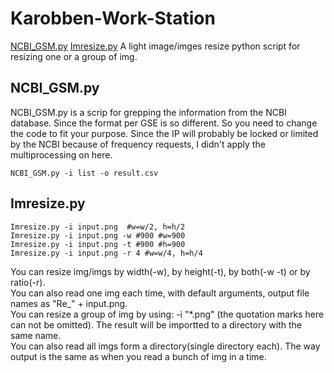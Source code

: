 # Karobben-Work-Station

<a href="#NCBI1">NCBI_GSM.py</a>
<a href="#Imresize">Imresize.py</a> A light image/imges resize python script for resizing one or a group of img.

## <div id="NCBI1">NCBI_GSM.py</div>

NCBI_GSM.py is a scrip for grepping the information from the NCBI database. Since the format per GSE is so different. So you need to change the code to fit your purpose. Since the IP will probably be locked or limited by the NCBI because of frequency requests, I didn't apply the multiprocessing on here. 
```
NCBI_GSM.py -i list -o result.csv
```
## <div id="Imresize">Imresize.py</div>

```
Imresize.py -i input.png  #w=w/2, h=h/2
Imresize.py -i input.png -w #900 #w=900
Imresize.py -i input.png -t #900 #h=900
Imresize.py -i input.png -r 4 #w=w/4, h=h/4
```
You can resize img/imgs by width(-w), by height(-t), by both(-w -t) or by ratio(-r).<br>
You can also read one img each time, with default arguments, output file names as "Re_" + input.png.<br>
You can resize a group of img by using: -i "*.png" (the quotation marks here can not be omitted). The result will be importted to a directory with the same name.<br>
You can also read all imgs form a directory(single directory each). The way output is the same as when you read a bunch of img in a time.

